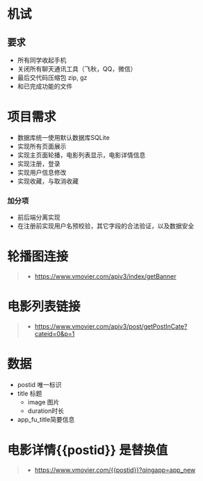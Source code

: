 # 机试
## 要求
- 所有同学收起手机
- 关闭所有聊天通讯工具（飞秋，QQ，微信）
- 最后交代码压缩包  zip, gz
- 和已完成功能的文件 


# 项目需求
- 数据库统一使用默认数据库SQLite
- 实现所有页面展示
- 实现主页面轮播，电影列表显示，电影详情信息
- 实现注册，登录
- 实现用户信息修改
- 实现收藏，与取消收藏

### 加分项
- 前后端分离实现
- 在注册前实现用户名预校验，其它字段的合法验证，以及数据安全



# 轮播图连接
>* https://www.vmovier.com/apiv3/index/getBanner

# 电影列表链接
>* https://www.vmovier.com/apiv3/post/getPostInCate?cateid=0&p=1

# 数据
-	postid		唯一标识
  - title		标题
    - image	图片
    - duration时长	
  - app_fu_title简要信息


# 电影详情{{postid}} 是替换值
>* https://www.vmovier.com/{{postid}}?qingapp=app_new


